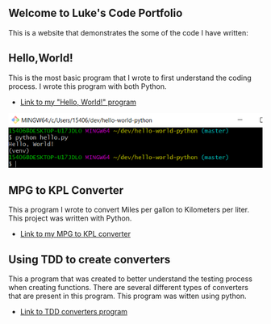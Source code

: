 ## Welcome to Luke's Code Portfolio

This is a website that demonstrates the some of the code I have written: 

## Hello,World! 

This is the most basic program that I wrote to first understand the coding process. I wrote this program with both Python. 

* [Link to my "Hello, World!" program](https://github.com/lukeh3nderson/hello-world-python)

![This is an image of my "Hello, World!" program.](HelloWorld.PNG)


## MPG to KPL Converter

This a program I wrote to convert Miles per gallon to Kilometers per liter. This project was written with Python. 

* [Link to my MPG to KPL converter](https://github.com/lukeh3nderson/mpg2kpl) 

## Using TDD to create converters 

This a program that was created to better understand the testing process when creating functions. There are several different types
of converters that are present in this program. This program was witten using python. 

* [ Link to TDD converters program](https://github.com/lukeh3nderson/Converters-tdd-python)


